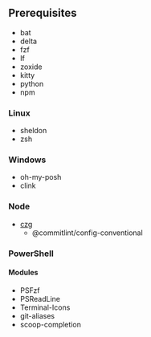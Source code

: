 ## Prerequisites
- bat
- delta
- fzf
- lf
- zoxide
- kitty
- python
- npm

### Linux
- sheldon
- zsh

### Windows
- oh-my-posh
- clink

### Node
- [czg](https://cz-git.qbb.sh/cli/)
  - @commitlint/config-conventional

### PowerShell

#### Modules
- PSFzf
- PSReadLine
- Terminal-Icons
- git-aliases
- scoop-completion
